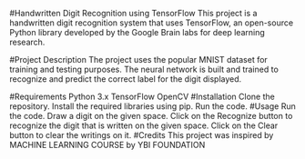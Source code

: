 #Handwritten Digit Recognition using TensorFlow
This project is a handwritten digit recognition system that uses TensorFlow, an open-source Python library developed by the Google Brain labs for deep learning research.

#Project Description
The project uses the popular MNIST dataset for training and testing purposes. The neural network is built and trained to recognize and predict the correct label for the digit displayed.

#Requirements
Python 3.x
TensorFlow
OpenCV
#Installation
Clone the repository.
Install the required libraries using pip.
Run the code.
#Usage
Run the code.
Draw a digit on the given space.
Click on the Recognize button to recognize the digit that is written on the given space.
Click on the Clear button to clear the writings on it.
#Credits
This project was inspired by MACHINE LEARNING COURSE by YBI FOUNDATION
